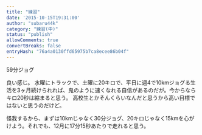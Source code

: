 ```yaml
---
title: "練習"
date: '2015-10-15T19:31:00'
author: "subaru44k"
category: "練習(中)"
status: "publish"
allowComments: true
convertBreaks: false
entryHash: "76a4a0130ffd65975b7ca8ecee86b04f"
---
```

59分ジョグ

良い感じ。
水曜にトラックで、土曜に20キロで、平日に週4で10kmジョグる生活を3ヶ月続けられれば、鬼のように速くなれる自信があるのだが。今からならキロ20秒は縮まると思う。
高校生とかそんくらいなんだと思うから高い目標ではないと思うのだけど。

怪我するから、まずは10kmじゃなく30分ジョグ、20キロじゃなく15kmを心がけよう。それでも、12月に17分15秒あたりで走れると思う。
